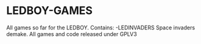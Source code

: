 # LEDBOY-GAMES
All games so far for the LEDBOY.
Contains:
-LEDINVADERS Space invaders demake.
All games and code released under GPLV3

